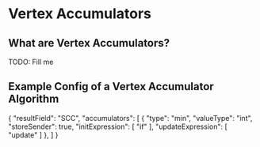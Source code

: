 # Vertex Accumulators


## What are Vertex Accumulators?

TODO: Fill me 

## Example Config of a Vertex Accumulator Algorithm

{ "resultField": "SCC",
  "accumulators": [
    { "type": "min",
      "valueType": "int",
      "storeSender": true,
      "initExpression": [ "if" ],
      "updateExpression": [ "update" ] },
  ] }
